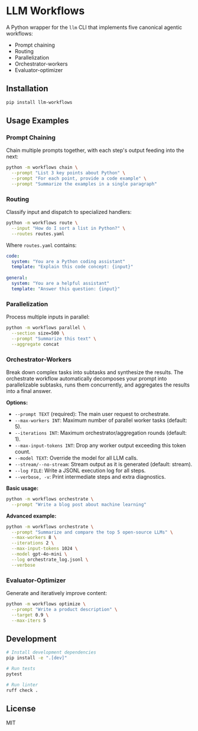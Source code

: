 # LLM Workflows

A Python wrapper for the `llm` CLI that implements five canonical agentic workflows:
- Prompt chaining
- Routing
- Parallelization
- Orchestrator-workers
- Evaluator-optimizer

## Installation

```bash
pip install llm-workflows
```

## Usage Examples

### Prompt Chaining

Chain multiple prompts together, with each step's output feeding into the next:

```bash
python -m workflows chain \
  --prompt "List 3 key points about Python" \
  --prompt "For each point, provide a code example" \
  --prompt "Summarize the examples in a single paragraph"
```

### Routing

Classify input and dispatch to specialized handlers:

```bash
python -m workflows route \
  --input "How do I sort a list in Python?" \
  --routes routes.yaml
```

Where `routes.yaml` contains:
```yaml
code:
  system: "You are a Python coding assistant"
  template: "Explain this code concept: {input}"
  
general:
  system: "You are a helpful assistant"
  template: "Answer this question: {input}"
```

### Parallelization

Process multiple inputs in parallel:

```bash
python -m workflows parallel \
  --section size=500 \
  --prompt "Summarize this text" \
  --aggregate concat
```

### Orchestrator-Workers

Break down complex tasks into subtasks and synthesize the results. The orchestrate workflow automatically decomposes your prompt into parallelizable subtasks, runs them concurrently, and aggregates the results into a final answer.

**Options:**
- `--prompt TEXT` (required): The main user request to orchestrate.
- `--max-workers INT`: Maximum number of parallel worker tasks (default: 5).
- `--iterations INT`: Maximum orchestrator/aggregation rounds (default: 1).
- `--max-input-tokens INT`: Drop any worker output exceeding this token count.
- `--model TEXT`: Override the model for all LLM calls.
- `--stream/--no-stream`: Stream output as it is generated (default: stream).
- `--log FILE`: Write a JSONL execution log for all steps.
- `--verbose, -v`: Print intermediate steps and extra diagnostics.

**Basic usage:**
```bash
python -m workflows orchestrate \
  --prompt "Write a blog post about machine learning"
```

**Advanced example:**
```bash
python -m workflows orchestrate \
  --prompt "Summarize and compare the top 5 open-source LLMs" \
  --max-workers 8 \
  --iterations 2 \
  --max-input-tokens 1024 \
  --model gpt-4o-mini \
  --log orchestrate_log.jsonl \
  --verbose
```

### Evaluator-Optimizer

Generate and iteratively improve content:

```bash
python -m workflows optimize \
  --prompt "Write a product description" \
  --target 0.9 \
  --max-iters 5
```

## Development

```bash
# Install development dependencies
pip install -e ".[dev]"

# Run tests
pytest

# Run linter
ruff check .
```

## License

MIT 